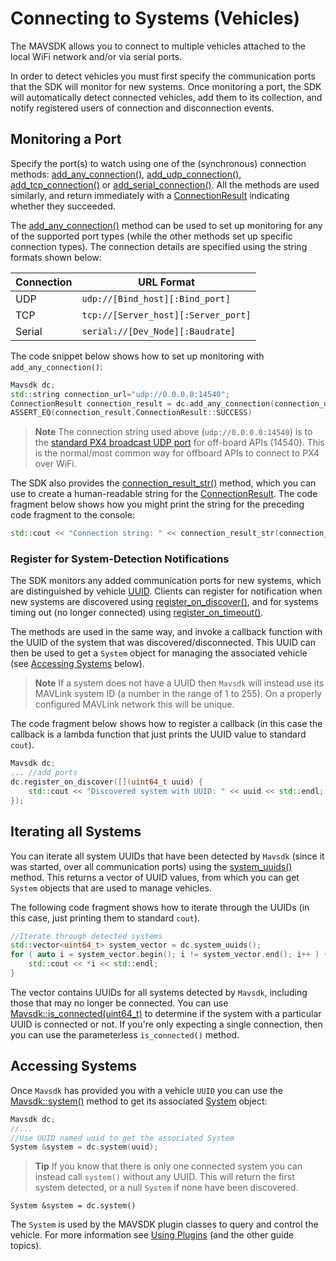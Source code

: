 # Connecting to Systems (Vehicles)

The MAVSDK allows you to connect to multiple vehicles attached to the local WiFi network and/or via serial ports. 

In order to detect vehicles you must first specify the communication ports that the SDK will monitor for new systems. 
Once monitoring a port, the SDK will automatically detect connected vehicles, add them to its collection, and notify registered users of connection and disconnection events.

## Monitoring a Port

Specify the port(s) to watch using one of the (synchronous) connection methods: [add_any_connection()](../api_reference/classmavsdk_1_1_mavsdk.md#classmavsdk_1_1_mavsdk_1a229888e2931c16d11edbed07b03174d4), [add_udp_connection()](../api_reference/classmavsdk_1_1_mavsdk.md#classmavsdk_1_1_mavsdk_1a605d3a89cd527222bf131b2c036dc899), [add_tcp_connection()](../api_reference/classmavsdk_1_1_mavsdk.md#classmavsdk_1_1_mavsdk_1a868d224223d2f4e8de7d5e00863b6ceb) or [add_serial_connection()](../api_reference/classmavsdk_1_1_mavsdk.md#classmavsdk_1_1_mavsdk_1a8f27dd954d74b0afdfa4348ce49a10a1).
All the methods are used similarly, and return immediately with a [ConnectionResult](../api_reference/namespacemavsdk.md#namespacemavsdk_1a0bad93f6d037051ac3906a0bcc09f992) indicating whether they succeeded.

The [add_any_connection()](../api_reference/classmavsdk_1_1_mavsdk.md#classmavsdk_1_1_mavsdk_1a229888e2931c16d11edbed07b03174d4) method can be used to set up monitoring for any of the supported port types (while the other methods set up specific connection types).
The connection details are specified using the string formats shown below:

Connection | URL Format
--- | ---
UDP | `udp://[Bind_host][:Bind_port]`
TCP | `tcp://[Server_host][:Server_port]`
Serial | `serial://[Dev_Node][:Baudrate]`

The code snippet below shows how to set up monitoring with `add_any_connection()`:

```cpp
Mavsdk dc;
std::string connection_url="udp://0.0.0.0:14540";
ConnectionResult connection_result = dc.add_any_connection(connection_url);
ASSERT_EQ(connection_result,ConnectionResult::SUCCESS)
```

> **Note** The connection string used above (`udp://0.0.0.0:14540`) is to the [standard PX4 broadcast UDP port](https://dev.px4.io/master/en/simulation/#default-px4-mavlink-udp-ports) for off-board APIs (14540). This is the normal/most common way for offboard APIs to connect to PX4 over WiFi.

The SDK also provides the [connection_result_str()](../api_reference/namespacemavsdk.md#namespacemavsdk_1a59e8a165c1edafab6ab0c04df2c83679) method, which you can use to create a human-readable string for the [ConnectionResult](../api_reference/namespacemavsdk.md#namespacemavsdk_1a0bad93f6d037051ac3906a0bcc09f992).
The code fragment below shows how you might print the string for the preceding code fragment to the console:
```cpp
std::cout << "Connection string: " << connection_result_str(connection_result) << std::endl;
```


### Register for System-Detection Notifications

The SDK monitors any added communication ports for new systems, which are distinguished by vehicle [UUID](../api_reference/classmavsdk_1_1_info.md). 
Clients can register for notification when new systems are discovered using [register_on_discover()](../api_reference/classmavsdk_1_1_mavsdk.md#classmavsdk_1_1_mavsdk_1aa8d55ab10da8f1b868003b44e99c2ecc), and for systems timing out (no longer connected) using [register_on_timeout()](../api_reference/classmavsdk_1_1_mavsdk.md#classmavsdk_1_1_mavsdk_1a4baa7d2dd487e9cff12f5dda11ba3262).

The methods are used in the same way, and invoke a callback function with the UUID of the system that was discovered/disconnected. 
This UUID can then be used to get a `System` object for managing the associated vehicle (see [Accessing Systems](#accessing-systems) below).

> **Note** If a system does not have a UUID then `Mavsdk` will instead use its MAVLink system ID (a number in the range of 1 to 255).
  On a properly configured MAVLink network this will be unique.

The code fragment below shows how to register a callback (in this case the callback is a lambda function that just prints the UUID value to standard `cout`).

```cpp
Mavsdk dc;
... //add ports
dc.register_on_discover([](uint64_t uuid) {
    std::cout << "Discovered system with UUID: " << uuid << std::endl;
});
```

## Iterating all Systems

You can iterate all system UUIDs that have been detected by `Mavsdk` 
(since it was started, over all communication ports) using the [system_uuids()](../api_reference/classmavsdk_1_1_mavsdk.md#classmavsdk_1_1_mavsdk_1a80bd9c663d0e03c24f029fd77e914c3c) method. 
This returns a vector of UUID values, from which you can get `System` objects that are used to manage vehicles.

The following code fragment shows how to iterate through the UUIDs (in this case, just printing them to standard `cout`).

```cpp
//Iterate through detected systems
std::vector<uint64_t> system_vector = dc.system_uuids();
for ( auto i = system_vector.begin(); i != system_vector.end(); i++ ) {
    std::cout << *i << std::endl;
}
```

The vector contains UUIDs for all systems detected by `Mavsdk`, including those that may no longer be connected. 
You can use [Mavsdk::is_connected(uint64_t)](../api_reference/classmavsdk_1_1_mavsdk.md#classmavsdk_1_1_mavsdk_1aced99aea3a52c1245b1d80ff1f22cbd2) to determine if the system with a particular UUID is connected or not.
If you're only expecting a single connection, then you can use the parameterless `is_connected()` method.


## Accessing Systems

Once `Mavsdk` has provided you with a vehicle `UUID` you can use the [Mavsdk::system()](../api_reference/classmavsdk_1_1_mavsdk.md#classmavsdk_1_1_mavsdk_1a2f3e89f37fffbbf1ee2c2089086ed33c) method to get its associated [System](../api_reference/classmavsdk_1_1_system.md) object:

```cpp
Mavsdk dc;
//... 
//Use UUID named uuid to get the associated System
System &system = dc.system(uuid);
```

> **Tip** If you know that there is only one connected system you can instead call `system()` without any UUID. 
  This will return the first system detected, or a null `System` if none have been discovered.
```
System &system = dc.system()
```

The `System` is used by the MAVSDK plugin classes to query and control the vehicle. 
For more information see [Using Plugins](../guide/using_plugins.md) (and the other guide topics).
